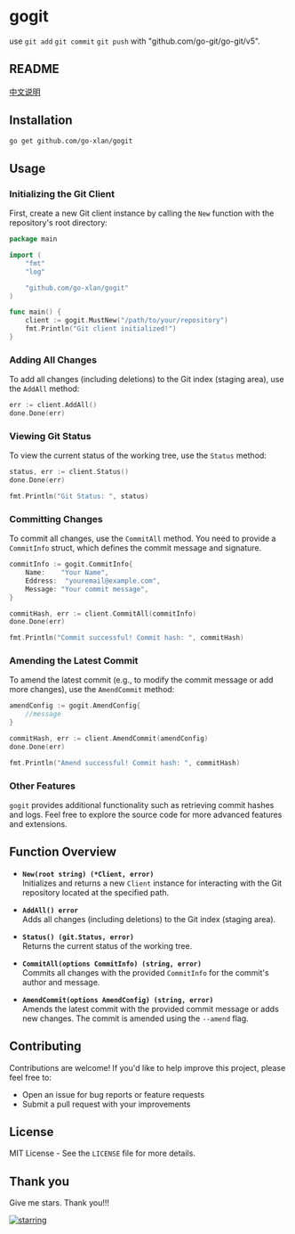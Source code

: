 # gogit
use `git add` `git commit` `git push` with "github.com/go-git/go-git/v5".

## README
[中文说明](README.zh.md)

## Installation

```bash
go get github.com/go-xlan/gogit
```

## Usage

### Initializing the Git Client

First, create a new Git client instance by calling the `New` function with the repository's root directory:

```go
package main

import (
	"fmt"
	"log"

	"github.com/go-xlan/gogit"
)

func main() {
	client := gogit.MustNew("/path/to/your/repository")
	fmt.Println("Git client initialized!")
}
```

### Adding All Changes

To add all changes (including deletions) to the Git index (staging area), use the `AddAll` method:

```go
err := client.AddAll()
done.Done(err)
```

### Viewing Git Status

To view the current status of the working tree, use the `Status` method:

```go
status, err := client.Status()
done.Done(err)

fmt.Println("Git Status: ", status)
```

### Committing Changes

To commit all changes, use the `CommitAll` method. You need to provide a `CommitInfo` struct, which defines the commit message and signature.

```go
commitInfo := gogit.CommitInfo{
	Name:    "Your Name",
	Eddress:  "youremail@example.com",
	Message: "Your commit message",
}

commitHash, err := client.CommitAll(commitInfo)
done.Done(err)

fmt.Println("Commit successful! Commit hash: ", commitHash)
```

### Amending the Latest Commit

To amend the latest commit (e.g., to modify the commit message or add more changes), use the `AmendCommit` method:

```go
amendConfig := gogit.AmendConfig{
	//message
}

commitHash, err := client.AmendCommit(amendConfig)
done.Done(err)

fmt.Println("Amend successful! Commit hash: ", commitHash)
```

### Other Features

`gogit` provides additional functionality such as retrieving commit hashes and logs. Feel free to explore the source code for more advanced features and extensions.

## Function Overview

- **`New(root string) (*Client, error)`**  
  Initializes and returns a new `Client` instance for interacting with the Git repository located at the specified path.

- **`AddAll() error`**  
  Adds all changes (including deletions) to the Git index (staging area).

- **`Status() (git.Status, error)`**  
  Returns the current status of the working tree.

- **`CommitAll(options CommitInfo) (string, error)`**  
  Commits all changes with the provided `CommitInfo` for the commit's author and message.

- **`AmendCommit(options AmendConfig) (string, error)`**  
  Amends the latest commit with the provided commit message or adds new changes. The commit is amended using the `--amend` flag.

## Contributing

Contributions are welcome! If you'd like to help improve this project, please feel free to:

- Open an issue for bug reports or feature requests
- Submit a pull request with your improvements

## License

MIT License - See the `LICENSE` file for more details.

## Thank you

Give me stars. Thank you!!!

[![starring](https://starchart.cc/go-xlan/gogit.svg?variant=adaptive)](https://starchart.cc/go-xlan/gogit)
